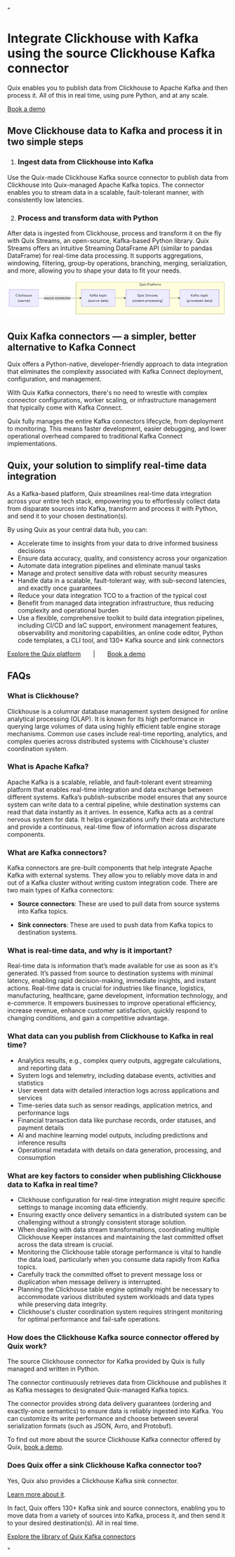 <!--- BEGIN MARKDOWN --->
"
# Integrate Clickhouse with Kafka using the source Clickhouse Kafka connector

Quix enables you to publish data from Clickhouse to Apache Kafka and then process it. All of this in real time, using pure Python, and at any scale.

[Book a demo](https://share.hsforms.com/1iW0TmZzKQMChk0lxd_tGiw4yjw2)

## Move Clickhouse data to Kafka and process it in two simple steps

1. ### Ingest data from Clickhouse into Kafka

Use the Quix-made Clickhouse Kafka source connector to publish data from Clickhouse into Quix-managed Apache Kafka topics. The connector enables you to stream data in a scalable, fault-tolerant manner, with consistently low latencies.

2. ### Process and transform data with Python

After data is ingested from Clickhouse, process and transform it on the fly with Quix Streams, an open-source, Kafka-based Python library. Quix Streams offers an intuitive Streaming DataFrame API (similar to pandas DataFrame) for real-time data processing. It supports aggregations, windowing, filtering, group-by operations, branching, merging, serialization, and more, allowing you to shape your data to fit your needs.

![Diagram](images/Clickhouse-source_diagram_1.png)

## Quix Kafka connectors — a simpler, better alternative to Kafka Connect

Quix offers a Python-native, developer-friendly approach to data integration that eliminates the complexity associated with Kafka Connect deployment, configuration, and management.

With Quix Kafka connectors, there's no need to wrestle with complex connector configurations, worker scaling, or infrastructure management that typically come with Kafka Connect.

Quix fully manages the entire Kafka connectors lifecycle, from deployment to monitoring. This means faster development, easier debugging, and lower operational overhead compared to traditional Kafka Connect implementations.

## Quix, your solution to simplify real-time data integration

As a Kafka-based platform, Quix streamlines real-time data integration across your entire tech stack, empowering you to effortlessly collect data from disparate sources into Kafka, transform and process it with Python, and send it to your chosen destination(s).

By using Quix as your central data hub, you can:

* Accelerate time to insights from your data to drive informed business decisions  
* Ensure data accuracy, quality, and consistency across your organization  
* Automate data integration pipelines and eliminate manual tasks  
* Manage and protect sensitive data with robust security measures  
* Handle data in a scalable, fault-tolerant way, with sub-second latencies, and exactly once guarantees  
* Reduce your data integration TCO to a fraction of the typical cost  
* Benefit from managed data integration infrastructure, thus reducing complexity and operational burden  
* Use a flexible, comprehensive toolkit to build data integration pipelines, including CI/CD and IaC support, environment management features, observability and monitoring capabilities, an online code editor, Python code templates, a CLI tool, and 130+ Kafka source and sink connectors

[Explore the Quix platform](https://portal.demo.quix.io/?workspace=demo-iotphonedemo-prod)  |  [Book a demo](https://share.hsforms.com/1iW0TmZzKQMChk0lxd_tGiw4yjw2)

## FAQs

### What is Clickhouse?

Clickhouse is a columnar database management system designed for online analytical processing (OLAP). It is known for its high performance in querying large volumes of data using highly efficient table engine storage mechanisms. Common use cases include real-time reporting, analytics, and complex queries across distributed systems with Clickhouse's cluster coordination system.

### What is Apache Kafka?

Apache Kafka is a scalable, reliable, and fault-tolerant event streaming platform that enables real-time integration and data exchange between different systems. Kafka’s publish-subscribe model ensures that any source system can write data to a central pipeline, while destination systems can read that data instantly as it arrives. In essence, Kafka acts as a central nervous system for data. It helps organizations unify their data architecture and provide a continuous, real-time flow of information across disparate components.

### What are Kafka connectors?

Kafka connectors are pre-built components that help integrate Apache Kafka with external systems. They allow you to reliably move data in and out of a Kafka cluster without writing custom integration code. There are two main types of Kafka connectors:

* **Source connectors**: These are used to pull data from source systems into Kafka topics.

* **Sink connectors**: These are used to push data from Kafka topics to destination systems.

### What is real-time data, and why is it important?

Real-time data is information that’s made available for use as soon as it's generated. It’s passed from source to destination systems with minimal latency, enabling rapid decision-making, immediate insights, and instant actions. Real-time data is crucial for industries like finance, logistics, manufacturing, healthcare, game development, information technology, and e-commerce. It empowers businesses to improve operational efficiency, increase revenue, enhance customer satisfaction, quickly respond to changing conditions, and gain a competitive advantage.

### What data can you publish from Clickhouse to Kafka in real time?

* Analytics results, e.g., complex query outputs, aggregate calculations, and reporting data  
* System logs and telemetry, including database events, activities and statistics  
* User event data with detailed interaction logs across applications and services  
* Time-series data such as sensor readings, application metrics, and performance logs  
* Financial transaction data like purchase records, order statuses, and payment details  
* AI and machine learning model outputs, including predictions and inference results  
* Operational metadata with details on data generation, processing, and consumption

### What are key factors to consider when publishing Clickhouse data to Kafka in real time?

* Clickhouse configuration for real-time integration might require specific settings to manage incoming data efficiently.  
* Ensuring exactly once delivery semantics in a distributed system can be challenging without a strongly consistent storage solution.  
* When dealing with data stream transformations, coordinating multiple Clickhouse Keeper instances and maintaining the last committed offset across the data stream is crucial.  
* Monitoring the Clickhouse table storage performance is vital to handle the data load, particularly when you consume data rapidly from Kafka topics.  
* Carefully track the committed offset to prevent message loss or duplication when message delivery is interrupted.  
* Planning the Clickhouse table engine optimally might be necessary to accommodate various distributed system workloads and data types while preserving data integrity.  
* Clickhouse's cluster coordination system requires stringent monitoring for optimal performance and fail-safe operations.  

### How does the Clickhouse Kafka source connector offered by Quix work?

The source Clickhouse connector for Kafka provided by Quix is fully managed and written in Python.

The connector continuously retrieves data from Clickhouse and publishes it as Kafka messages to designated Quix-managed Kafka topics.

The connector provides strong data delivery guarantees (ordering and exactly-once semantics) to ensure data is reliably ingested into Kafka. You can customize its write performance and choose between several serialization formats (such as JSON, Avro, and Protobuf).

To find out more about the source Clickhouse Kafka connector offered by Quix, [book a demo](https://share.hsforms.com/1iW0TmZzKQMChk0lxd_tGiw4yjw2).

### Does Quix offer a sink Clickhouse Kafka connector too?

Yes, Quix also provides a Clickhouse Kafka sink connector.

[Learn more about it](../../../quix-streams/sinks/coming-soon/Clickhouse-sink.md).

In fact, Quix offers 130+ Kafka sink and source connectors, enabling you to move data from a variety of sources into Kafka, process it, and then send it to your desired destination(s). All in real time.

[Explore the library of Quix Kafka connectors](https://quix.io/connectors)
<!--- END MARKDOWN --->
"